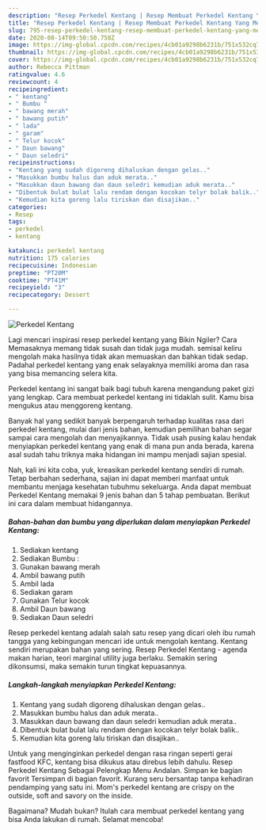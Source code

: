 ```yaml
---
description: "Resep Perkedel Kentang | Resep Membuat Perkedel Kentang Yang Menggugah Selera"
title: "Resep Perkedel Kentang | Resep Membuat Perkedel Kentang Yang Menggugah Selera"
slug: 795-resep-perkedel-kentang-resep-membuat-perkedel-kentang-yang-menggugah-selera
date: 2020-08-14T09:50:50.758Z
image: https://img-global.cpcdn.com/recipes/4cb01a9298b6231b/751x532cq70/perkedel-kentang-foto-resep-utama.jpg
thumbnail: https://img-global.cpcdn.com/recipes/4cb01a9298b6231b/751x532cq70/perkedel-kentang-foto-resep-utama.jpg
cover: https://img-global.cpcdn.com/recipes/4cb01a9298b6231b/751x532cq70/perkedel-kentang-foto-resep-utama.jpg
author: Rebecca Pittman
ratingvalue: 4.6
reviewcount: 4
recipeingredient:
- " kentang"
- " Bumbu "
- " bawang merah"
- " bawang putih"
- " lada"
- " garam"
- " Telur kocok"
- " Daun bawang"
- " Daun seledri"
recipeinstructions:
- "Kentang yang sudah digoreng dihaluskan dengan gelas.."
- "Masukkan bumbu halus dan aduk merata.."
- "Masukkan daun bawang dan daun seledri kemudian aduk merata.."
- "Dibentuk bulat bulat lalu rendam dengan kocokan telyr bolak balik.."
- "Kemudian kita goreng lalu tiriskan dan disajikan.."
categories:
- Resep
tags:
- perkedel
- kentang

katakunci: perkedel kentang 
nutrition: 175 calories
recipecuisine: Indonesian
preptime: "PT20M"
cooktime: "PT41M"
recipeyield: "3"
recipecategory: Dessert

---
```



![Perkedel Kentang](https://img-global.cpcdn.com/recipes/4cb01a9298b6231b/751x532cq70/perkedel-kentang-foto-resep-utama.jpg)

Lagi mencari inspirasi resep perkedel kentang yang Bikin Ngiler? Cara Memasaknya memang tidak susah dan tidak juga mudah. semisal keliru mengolah maka hasilnya tidak akan memuaskan dan bahkan tidak sedap. Padahal perkedel kentang yang enak selayaknya memiliki aroma dan rasa yang bisa memancing selera kita.

Perkedel kentang ini sangat baik bagi tubuh karena mengandung paket gizi yang lengkap. Cara membuat perkedel kentang ini tidaklah sulit. Kamu bisa mengukus atau menggoreng kentang.

Banyak hal yang sedikit banyak berpengaruh terhadap kualitas rasa dari perkedel kentang, mulai dari jenis bahan, kemudian pemilihan bahan segar sampai cara mengolah dan menyajikannya. Tidak usah pusing kalau hendak menyiapkan perkedel kentang yang enak di mana pun anda berada, karena asal sudah tahu triknya maka hidangan ini mampu menjadi sajian spesial.


Nah, kali ini kita coba, yuk, kreasikan perkedel kentang sendiri di rumah. Tetap berbahan sederhana, sajian ini dapat memberi manfaat untuk membantu menjaga kesehatan tubuhmu sekeluarga. Anda dapat membuat Perkedel Kentang memakai 9 jenis bahan dan 5 tahap pembuatan. Berikut ini cara dalam membuat hidangannya.

<!--inarticleads1-->

##### Bahan-bahan dan bumbu yang diperlukan dalam menyiapkan Perkedel Kentang:

1. Sediakan  kentang
1. Sediakan  Bumbu :
1. Gunakan  bawang merah
1. Ambil  bawang putih
1. Ambil  lada
1. Sediakan  garam
1. Gunakan  Telur kocok
1. Ambil  Daun bawang
1. Sediakan  Daun seledri


Resep perkedel kentang adalah salah satu resep yang dicari oleh ibu rumah tangga yang kebingungan mencari ide untuk mengolah kentang. Kentang sendiri merupakan bahan yang sering. Resep Perkedel Kentang - agenda makan harian, teori marginal utility juga berlaku. Semakin sering dikonsumsi, maka semakin turun tingkat kepuasannya. 

<!--inarticleads2-->

##### Langkah-langkah menyiapkan Perkedel Kentang:

1. Kentang yang sudah digoreng dihaluskan dengan gelas..
1. Masukkan bumbu halus dan aduk merata..
1. Masukkan daun bawang dan daun seledri kemudian aduk merata..
1. Dibentuk bulat bulat lalu rendam dengan kocokan telyr bolak balik..
1. Kemudian kita goreng lalu tiriskan dan disajikan..


Untuk yang menginginkan perkedel dengan rasa ringan seperti gerai fastfood KFC, kentang bisa dikukus atau direbus lebih dahulu. Resep Perkedel Kentang Sebagai Pelengkap Menu Andalan. Simpan ke bagian favorit Tersimpan di bagian favorit. Kurang seru bersantap tanpa kehadiran pendamping yang satu ini. Mom&#39;s perkedel kentang are crispy on the outside, soft and savory on the inside. 

Bagaimana? Mudah bukan? Itulah cara membuat perkedel kentang yang bisa Anda lakukan di rumah. Selamat mencoba!
